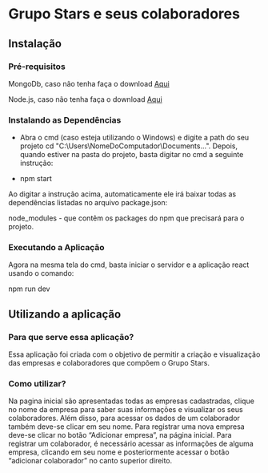 # Grupo Stars e seus colaboradores 
## Instalação
### Pré-requisitos
MongoDb, caso não tenha faça o download [Aqui](https://www.mongodb.com/try#community)
 
Node.js, caso não tenha faça o download [Aqui](https://nodejs.org/en/)

### Instalando as Dependências
+ Abra o cmd (caso esteja utilizando o Windows) e digite a path do seu projeto cd "C:\Users\NomeDoComputador\Documents\...".
Depois, quando estiver na pasta do projeto, basta digitar no cmd a seguinte instrução:

+ npm start

Ao digitar a instrução acima, automaticamente ele irá baixar todas as dependências listadas no arquivo package.json:

node_modules - que contêm os packages do npm que precisará para o projeto.

### Executando a Aplicação
Agora na mesma tela do cmd, basta iniciar o servidor e a aplicação react usando o comando:

npm run dev

## Utilizando a aplicação
### Para que serve essa aplicação?

Essa aplicação foi criada com o objetivo de permitir a criação e visualização das empresas e colaboradores que compõem o Grupo Stars.

### Como utilizar?

Na pagina inicial são apresentadas todas as empresas cadastradas, clique no nome da empresa para saber suas informações e visualizar os seus colaboradores. Além disso, para acessar os dados de um colaborador também deve-se clicar em seu nome. Para registrar uma nova empresa deve-se clicar no botão “Adicionar empresa”, na página inicial. Para registrar  um colaborador, é necessário acessar as informações de alguma empresa, clicando em seu nome e posteriormente acessar o botão “adicionar colaborador” no canto superior direito.
